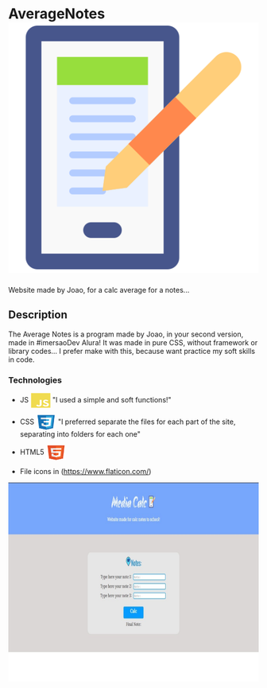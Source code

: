 # AverageNotes <img heigth="40px" id="icon-title" src="./assets/img/Notes.png" alt="Notes Icon">
Website made by Joao, for a calc average for a notes...


## Description 

The Average Notes is a program made by Joao, in your second version, made in #imersaoDev Alura!
It was made in pure CSS, without framework or library codes... I prefer make with this, because want practice my soft skills in code.

### Technologies 

- JS <img align="center" alt="Joao-Js" height="30" width="40" src="https://raw.githubusercontent.com/devicons/devicon/master/icons/javascript/javascript-plain.svg"> 
"I used a simple and soft functions!"

- CSS <img align="center" alt="Joao-CSS" height="30" width="40" src="https://raw.githubusercontent.com/devicons/devicon/master/icons/css3/css3-original.svg">
"I preferred separate the files for each part of the site, separating into folders for each one"

- HTML5 <img align="center" alt="Joao-HTML" height="30" width="40" src="https://raw.githubusercontent.com/devicons/devicon/master/icons/html5/html5-original.svg">

- File icons in (https://www.flaticon.com/)

<img width="100%" height="400px" src="./assets/img/preview.jpeg">
